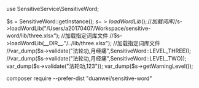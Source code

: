 

use SensitiveService\SensitiveWord;

$s = SensitiveWord::getInstance();
$s->loadWordLib();  //加载词库
//$s->loadWordLib("/Users/a20170407/Workspace/sensitive-word/lib/three.xlsx");  //加载指定词库文件
//$s->loadWordLib(__DIR__."/../lib/three.xlsx");  //加载指定词库文件
//var_dump($s->validate("法轮功,月经痛",SensitiveWord::LEVEL_THREE));
//var_dump($s->validate("法轮功,月经痛",SensitiveWord::LEVEL_TWO));
var_dump($s->validate("法轮功,123"));
var_dump($s->getWarningLevel());

composer require --prefer-dist "duanwei/sensitive-word"
